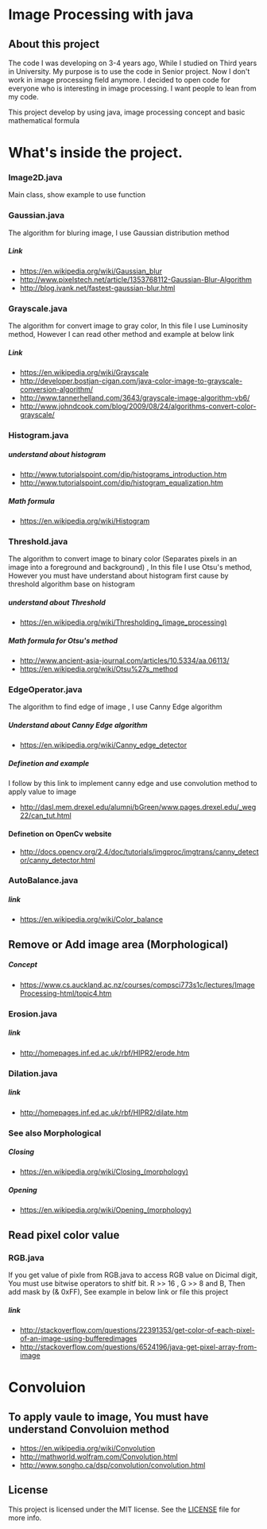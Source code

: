 # Image Processing with java
## About this project
The code I was developing on 3-4 years ago, While I studied on Third years in University. My purpose is to use the code in Senior project. Now I don't work in image processing field anymore. I decided to open code for everyone who is interesting in image processing. I want people to lean from my code. 

This project develop by using java, image processing concept and basic mathematical formula 


# What's inside the project.
### Image2D.java 
Main class, show example to use function

### Gaussian.java
The algorithm for bluring image, I use Gaussian distribution method
##### Link
*  https://en.wikipedia.org/wiki/Gaussian_blur
*  http://www.pixelstech.net/article/1353768112-Gaussian-Blur-Algorithm
*  http://blog.ivank.net/fastest-gaussian-blur.html

### Grayscale.java
The algorithm for convert image to gray color, In this file I use Luminosity method, However I can read other method and example at below link
##### Link
* https://en.wikipedia.org/wiki/Grayscale
* http://developer.bostjan-cigan.com/java-color-image-to-grayscale-conversion-algorithm/
* http://www.tannerhelland.com/3643/grayscale-image-algorithm-vb6/
* http://www.johndcook.com/blog/2009/08/24/algorithms-convert-color-grayscale/

### Histogram.java
##### understand about histogram 
* http://www.tutorialspoint.com/dip/histograms_introduction.htm
* http://www.tutorialspoint.com/dip/histogram_equalization.htm

##### Math formula
* https://en.wikipedia.org/wiki/Histogram

### Threshold.java
The algorithm to convert image to binary color (Separates pixels in an image into a foreground and background) , In this file I use Otsu's method,
However you must have understand about histogram first cause by threshold algorithm base on histogram
##### understand about Threshold 
* https://en.wikipedia.org/wiki/Thresholding_(image_processing)

##### Math formula for Otsu's method
* http://www.ancient-asia-journal.com/articles/10.5334/aa.06113/
* https://en.wikipedia.org/wiki/Otsu%27s_method

### EdgeOperator.java
The algorithm to find edge of image , I use Canny Edge algorithm 
##### Understand about  Canny Edge algorithm
* https://en.wikipedia.org/wiki/Canny_edge_detector

##### Definetion and example 
I follow by this link to implement canny edge and use convolution method to apply value to image
* http://dasl.mem.drexel.edu/alumni/bGreen/www.pages.drexel.edu/_weg22/can_tut.html

#### Definetion on OpenCv website
* http://docs.opencv.org/2.4/doc/tutorials/imgproc/imgtrans/canny_detector/canny_detector.html

### AutoBalance.java
##### link
* https://en.wikipedia.org/wiki/Color_balance

## Remove or Add image area (Morphological)
##### Concept 
* https://www.cs.auckland.ac.nz/courses/compsci773s1c/lectures/ImageProcessing-html/topic4.htm

### Erosion.java
##### link
* http://homepages.inf.ed.ac.uk/rbf/HIPR2/erode.htm

### Dilation.java
##### link
* http://homepages.inf.ed.ac.uk/rbf/HIPR2/dilate.htm

### See also Morphological
##### Closing
* https://en.wikipedia.org/wiki/Closing_(morphology)

##### Opening
* https://en.wikipedia.org/wiki/Opening_(morphology)

## Read pixel color value 
### RGB.java
If you get value of pixle from RGB.java to access RGB value on Dicimal digit, You must use bitwise operators to shitf bit. R >> 16 , G >> 8 and B, Then add mask by (& 0xFF), See example in below link or file this project 
##### link 
* http://stackoverflow.com/questions/22391353/get-color-of-each-pixel-of-an-image-using-bufferedimages
* http://stackoverflow.com/questions/6524196/java-get-pixel-array-from-image

# Convoluion 
## To apply vaule to image, You must have understand Convoluion method
* https://en.wikipedia.org/wiki/Convolution
* http://mathworld.wolfram.com/Convolution.html
* http://www.songho.ca/dsp/convolution/convolution.html

## License

This project is licensed under the MIT license. See the [LICENSE](LICENSE) file for more info.

